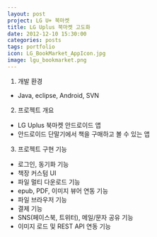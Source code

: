 ```yaml
---
layout: post
project: LG U+ 북마켓
title: LG Uplus 북마켓 고도화 
date: 2012-12-10 15:30:00 
categories: posts 
tags: portfolio
icon: LG_BookMarket_AppIcon.jpg
image: lgu_bookmarket.png
---
```


1) 개발 환경  
 - Java, eclipse, Android, SVN  

2) 프로젝트 개요  
 - LG Uplus 북마켓 안드로이드 앱  
 - 안드로이드 단말기에서 책을 구매하고 볼 수 있는 앱  

3) 프로젝트 구현 기능  
 - 로그인, 동기화 기능  
 - 책장 커스텀 UI  
 - 파일 멀티 다운로드 기능  
 - epub, PDF, 이미지 뷰어 연동 기능  
 - 파일 브라우저 기능  
 - 결제 기능  
 - SNS(페이스북, 트위터), 메일/문자 공유 기능  
 - 이미지 로드 및 REST API 연동 기능  
 